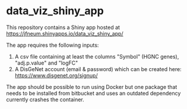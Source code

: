 # data_viz_shiny_app

This repository contains a Shiny app hosted at https://jfneum.shinyapps.io/data_viz_shiny_app/

The app requires the following inputs:
1. A csv file containing at least the columns "Symbol" (HGNC genes), "adj.p.value" and "logFC"
2. A DisGeNet account (email & password) which can be created here: https://www.disgenet.org/signup/

The app should be possible to run using Docker but one package that needs to be installed from bitbucket and uses an outdated dependency currently crashes the container.
